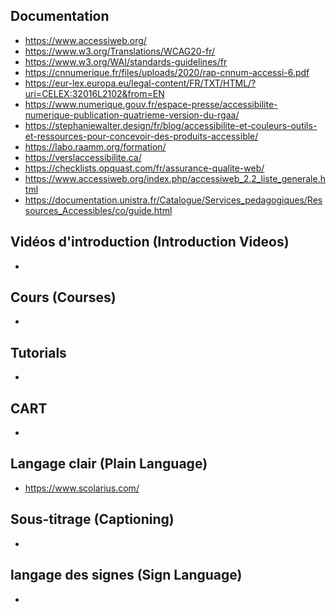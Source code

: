 ## Documentation
* https://www.accessiweb.org/
* https://www.w3.org/Translations/WCAG20-fr/
* https://www.w3.org/WAI/standards-guidelines/fr
* https://cnnumerique.fr/files/uploads/2020/rap-cnnum-accessi-6.pdf
* https://eur-lex.europa.eu/legal-content/FR/TXT/HTML/?uri=CELEX:32016L2102&from=EN
* https://www.numerique.gouv.fr/espace-presse/accessibilite-numerique-publication-quatrieme-version-du-rgaa/
* https://stephaniewalter.design/fr/blog/accessibilite-et-couleurs-outils-et-ressources-pour-concevoir-des-produits-accessible/
* https://labo.raamm.org/formation/
* https://verslaccessibilite.ca/
* https://checklists.opquast.com/fr/assurance-qualite-web/
* https://www.accessiweb.org/index.php/accessiweb_2.2_liste_generale.html
* https://documentation.unistra.fr/Catalogue/Services_pedagogiques/Ressources_Accessibles/co/guide.html

## Vidéos d'introduction (Introduction Videos)
* 

## Cours (Courses)
*

## Tutorials
*

## CART
*

## Langage clair (Plain Language)
* https://www.scolarius.com/ 

## Sous-titrage (Captioning)
*

## langage des signes (Sign Language)
*

